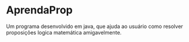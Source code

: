 # AprendaProp
Um programa desenvolvido em java, que ajuda ao usuário como resolver proposições logica matemática amigavelmente.
